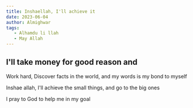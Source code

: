 ```yaml
---
title: Inshaellah, I'll achieve it
date: 2023-06-04
author: Almighwar
tags: 
   - Alhamdu li llah
   - May Allah
---
```


## I'll take money for good reason and 

Work hard, Discover facts in the world, and my words is my bond to myself

Inshae allah, I'll achieve the small things, and go to the  big ones

I pray to God to help me in my goal

